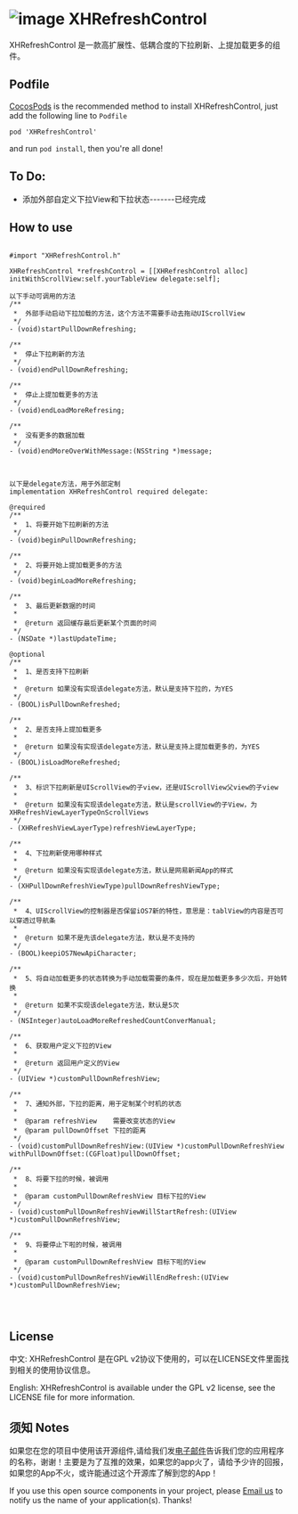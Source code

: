 ![image](https://github.com/xhzengAIB/LearnEnglish/raw/master/Screenshots/XHRefreshControl.gif)
XHRefreshControl
================

XHRefreshControl 是一款高扩展性、低耦合度的下拉刷新、上提加载更多的组件。

## Podfile

[CocosPods](http://cocosPods.org) is the recommended method to install XHRefreshControl, just add the following line to `Podfile`

```
pod 'XHRefreshControl'
```

and run `pod install`, then you're all done!

## To Do:
* 添加外部自定义下拉View和下拉状态-------已经完成

## How to use
```objc

#import "XHRefreshControl.h"

XHRefreshControl *refreshControl = [[XHRefreshControl alloc] initWithScrollView:self.yourTableView delegate:self];

以下手动可调用的方法
/**
 *  外部手动启动下拉加载的方法，这个方法不需要手动去拖动UIScrollView
 */
- (void)startPullDownRefreshing;

/**
 *  停止下拉刷新的方法
 */
- (void)endPullDownRefreshing;

/**
 *  停止上提加载更多的方法
 */
- (void)endLoadMoreRefresing;

/**
 *  没有更多的数据加载
 */
- (void)endMoreOverWithMessage:(NSString *)message;



以下是delegate方法，用于外部定制
implementation XHRefreshControl required delegate:

@required
/**
 *  1、将要开始下拉刷新的方法
 */
- (void)beginPullDownRefreshing;

/**
 *  2、将要开始上提加载更多的方法
 */
- (void)beginLoadMoreRefreshing;

/**
 *  3、最后更新数据的时间
 *
 *  @return 返回缓存最后更新某个页面的时间
 */
- (NSDate *)lastUpdateTime;

@optional
/**
 *  1、是否支持下拉刷新
 *
 *  @return 如果没有实现该delegate方法，默认是支持下拉的，为YES
 */
- (BOOL)isPullDownRefreshed;

/**
 *  2、是否支持上提加载更多
 *
 *  @return 如果没有实现该delegate方法，默认是支持上提加载更多的，为YES
 */
- (BOOL)isLoadMoreRefreshed;

/**
 *  3、标识下拉刷新是UIScrollView的子view，还是UIScrollView父view的子view
 *
 *  @return 如果没有实现该delegate方法，默认是scrollView的子View，为XHRefreshViewLayerTypeOnScrollViews
 */
- (XHRefreshViewLayerType)refreshViewLayerType;

/**
 *  4、下拉刷新使用哪种样式
 *
 *  @return 如果没有实现该delegate方法，默认是网易新闻App的样式
 */
- (XHPullDownRefreshViewType)pullDownRefreshViewType;

/**
 *  4、UIScrollView的控制器是否保留iOS7新的特性，意思是：tablView的内容是否可以穿透过导航条
 *
 *  @return 如果不是先该delegate方法，默认是不支持的
 */
- (BOOL)keepiOS7NewApiCharacter;

/**
 *  5、将自动加载更多的状态转换为手动加载需要的条件，现在是加载更多多少次后，开始转换
 *
 *  @return 如果不实现该delegate方法，默认是5次
 */
- (NSInteger)autoLoadMoreRefreshedCountConverManual;

/**
 *  6、获取用户定义下拉的View
 *
 *  @return 返回用户定义的View
 */
- (UIView *)customPullDownRefreshView;

/**
 *  7、通知外部，下拉的距离，用于定制某个时机的状态
 *
 *  @param refreshView    需要改变状态的View
 *  @param pullDownOffset 下拉的距离
 */
- (void)customPullDownRefreshView:(UIView *)customPullDownRefreshView withPullDownOffset:(CGFloat)pullDownOffset;

/**
 *  8、将要下拉的时候，被调用
 *
 *  @param customPullDownRefreshView 目标下拉的View
 */
- (void)customPullDownRefreshViewWillStartRefresh:(UIView *)customPullDownRefreshView;

/**
 *  9、将要停止下啦的时候，被调用
 *
 *  @param customPullDownRefreshView 目标下啦的View
 */
- (void)customPullDownRefreshViewWillEndRefresh:(UIView *)customPullDownRefreshView;




```


## License

中文: XHRefreshControl 是在GPL v2协议下使用的，可以在LICENSE文件里面找到相关的使用协议信息。

English: XHRefreshControl is available under the GPL v2 license, see the LICENSE file for more information.     



## 须知       Notes
如果您在您的项目中使用该开源组件,请给我们发[电子邮件](mailto:xhzengAIB@gmail.com?subject=From%20GitHub%20XHRefreshControl)告诉我们您的应用程序的名称，谢谢！主要是为了互推的效果，如果您的app火了，请给予少许的回报，如果您的App不火，或许能通过这个开源库了解到您的App！            
                           
If you use this open source components in your project, please [Email us](mailto:xhzengAIB@gmail.com?subject=From%20GitHub%20XHRefreshControl) to notify us the name of your application(s). Thanks!

